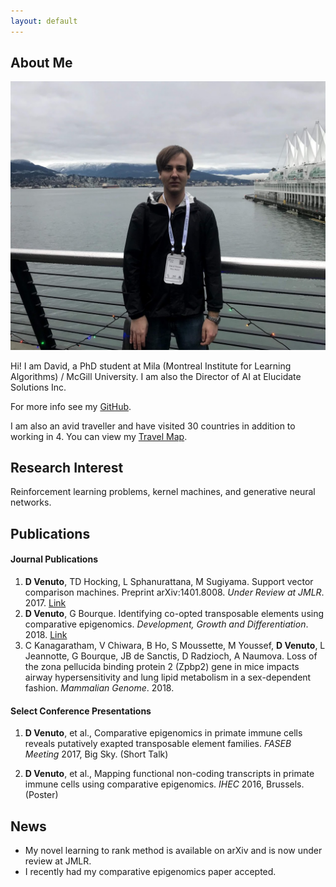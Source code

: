 ```yaml
---
layout: default
---
```


## About Me

<img class="profile-picture" src="0.jpeg">

Hi! I am David, a PhD student at Mila (Montreal Institute for Learning Algorithms) / McGill University.  I am also the Director of AI at Elucidate Solutions Inc.

For more info see my [GitHub](https://github.com/dvVenuto).

I am also an avid traveller and have visited 30 countries in addition to working in 4.  You can view my [Travel Map](https://drive.google.com/open?id=1_QtJdbULTcZpp6Jb8Da1D3T6d7vGn5np&usp=sharing).

## Research Interest

Reinforcement learning problems, kernel machines, and generative neural networks.

## Publications

#### Journal Publications

1. **D Venuto**, TD Hocking, L Sphanurattana, M Sugiyama. Support vector comparison machines. Preprint arXiv:1401.8008. *Under Review at JMLR*. 2017. [Link](https://arxiv.org/pdf/1401.8008.pdf)
2. **D Venuto**, G Bourque. Identifying co-opted transposable elements using comparative epigenomics. *Development, Growth and Differentiation*. 2018. [Link](http://onlinelibrary.wiley.com/doi/10.1111/dgd.12423/abstract)
3. C Kanagaratham, V Chiwara, B Ho, S Moussette, M Youssef, **D Venuto**, L Jeannotte, G Bourque, JB de Sanctis, D Radzioch, A Naumova. Loss of the zona pellucida binding protein 2 (Zpbp2) gene in mice impacts airway hypersensitivity and lung lipid metabolism in a sex-dependent fashion. *Mammalian Genome*. 2018.

#### Select Conference Presentations

1. **D Venuto**, et al., Comparative epigenomics in primate immune cells reveals putatively exapted transposable element families. *FASEB Meeting* 2017, Big Sky. (Short Talk)

2. **D Venuto**, et al., Mapping functional non-coding transcripts in primate immune cells using comparative epigenomics. *IHEC* 2016, Brussels. (Poster)

## News

- My novel learning to rank method is available on arXiv and is now under review at JMLR.
- I recently had my comparative epigenomics paper accepted.




